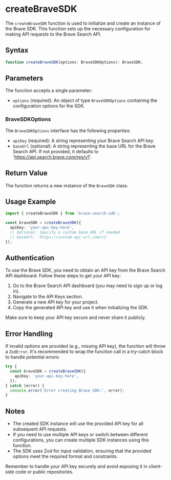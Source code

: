 # createBraveSDK

The `createBraveSDK` function is used to initialize and create an instance of the Brave SDK. This function sets up the necessary configuration for making API requests to the Brave Search API.

## Syntax

```typescript
function createBraveSDK(options: BraveSDKOptions): BraveSDK;
```

## Parameters

The function accepts a single parameter:

- `options` (required): An object of type `BraveSDKOptions` containing the configuration options for the SDK.

### BraveSDKOptions

The `BraveSDKOptions` interface has the following properties:

- `apiKey` (required): A string representing your Brave Search API key.
- `baseUrl` (optional): A string representing the base URL for the Brave Search API. If not provided, it defaults to 'https://api.search.brave.com/res/v1'.

## Return Value

The function returns a new instance of the `BraveSDK` class.

## Usage Example

```typescript
import { createBraveSDK } from 'brave-search-sdk';

const braveSDK = createBraveSDK({
  apiKey: 'your-api-key-here',
  // Optional: Specify a custom base URL if needed
  // baseUrl: 'https://custom-api-url.com/v1'
});
```

## Authentication

To use the Brave SDK, you need to obtain an API key from the Brave Search API dashboard. Follow these steps to get your API key:

1. Go to the Brave Search API dashboard (you may need to sign up or log in).
2. Navigate to the API Keys section.
3. Generate a new API key for your project.
4. Copy the generated API key and use it when initializing the SDK.

Make sure to keep your API key secure and never share it publicly.

## Error Handling

If invalid options are provided (e.g., missing API key), the function will throw a `ZodError`. It's recommended to wrap the function call in a try-catch block to handle potential errors:

```typescript
try {
  const braveSDK = createBraveSDK({
    apiKey: 'your-api-key-here',
  });
} catch (error) {
  console.error('Error creating Brave SDK:', error);
}
```

## Notes

- The created SDK instance will use the provided API key for all subsequent API requests.
- If you need to use multiple API keys or switch between different configurations, you can create multiple SDK instances using this function.
- The SDK uses Zod for input validation, ensuring that the provided options meet the required format and constraints.

Remember to handle your API key securely and avoid exposing it in client-side code or public repositories.
